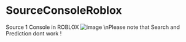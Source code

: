 # SourceConsoleRoblox
Source 1 Console in ROBLOX
![image](https://user-images.githubusercontent.com/100308543/229222045-b2dd6a51-4719-43b7-9f00-bc6e2e04bf9c.png)
\nPlease note that Search and Prediction dont work !

